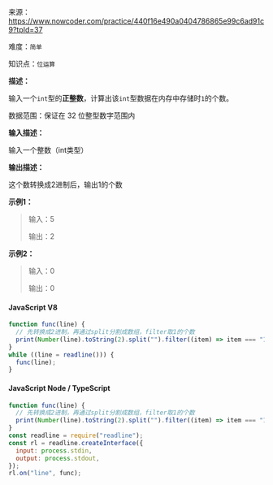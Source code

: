 来源：<https://www.nowcoder.com/practice/440f16e490a0404786865e99c6ad91c9?tpId=37>

难度：`简单`

知识点：`位运算`

**描述：**

输入一个`int`型的**正整数**，计算出该`int`型数据在内存中存储时`1`的个数。

数据范围：保证在 32 位整型数字范围内

**输入描述：**

输入一个整数（int类型）

**输出描述：**

这个数转换成2进制后，输出1的个数

**示例1：**

> 输入：5
>
> 输出：2

**示例2：**

> 输入：0
>
> 输出：0

<!-- tabs:start -->

#### **JavaScript V8**

```javascript
function func(line) {
  // 先转换成2进制，再通过split分割成数组，filter取1的个数
  print(Number(line).toString(2).split("").filter((item) => item === "1").length);
}
while ((line = readline())) {
  func(line);
}
```

#### **JavaScript Node / TypeScript**

```javascript
function func(line) {
  // 先转换成2进制，再通过split分割成数组，filter取1的个数
  print(Number(line).toString(2).split("").filter((item) => item === "1").length);
}
const readline = require("readline");
const rl = readline.createInterface({
  input: process.stdin,
  output: process.stdout,
});
rl.on("line", func);
```

<!-- tabs:end -->
